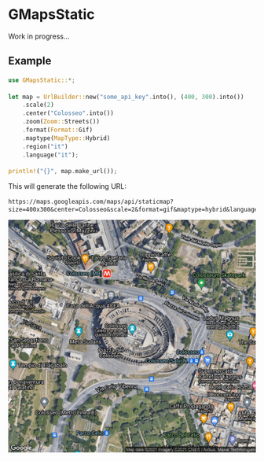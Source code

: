 # GMapsStatic

Work in progress...


## Example

```rust
use GMapsStatic::*;

let map = UrlBuilder::new("some_api_key".into(), (400, 300).into())
    .scale(2)
    .center("Colosseo".into())
    .zoom(Zoom::Streets())
    .format(Format::Gif)
    .maptype(MapType::Hybrid)
    .region("it")
    .language("it");

println!("{}", map.make_url());
```

This will generate the following URL:

```plain
https://maps.googleapis.com/maps/api/staticmap?size=400x300&center=Colosseo&scale=2&format=gif&maptype=hybrid&language=it&region=it&key=some_api_key
```

![A map of the area sorrounding the Coliseum generated with GMapsStatic](./images/coliseum.gif)
